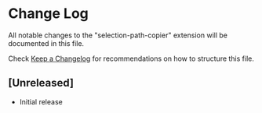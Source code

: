 # Change Log

All notable changes to the "selection-path-copier" extension will be documented in this file.

Check [Keep a Changelog](http://keepachangelog.com/) for recommendations on how to structure this file.

## [Unreleased]

- Initial release